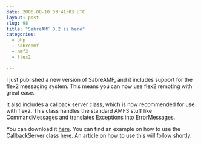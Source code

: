 ```yaml
---
date: 2006-08-10 03:41:03 UTC
layout: post
slug: 98
title: "SabreAMF 0.2 is here"
categories:
  - php
  - sabreamf
  - amf3
  - flex2

---
```

<p>I just published a new version of SabreAMF, and it includes support for the flex2 messaging system. This means you can now use flex2 remoting with great ease.</p>

<p>It also includes a callback server class, which is now recommended for use with flex2. This class handles the standard AMF3 stuff like CommandMessages and translates Exceptions into ErrorMessages.</p>

<p>You can download it <a href="http://www.rooftopsolutions.nl/code/?p=SabreAMF&amp;a=d">here</a>.  You can find an example on how to use the CallbackServer class <a href="http://www.rooftopsolutions.nl/code/?p=SabreAMF&amp;a=s&amp;file=/examples/callbackserver.php">here</a>. An article on how to use this will follow shortly.</p>